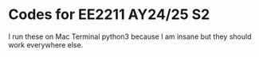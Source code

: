 # Codes for EE2211 AY24/25 S2
I run these on Mac Terminal python3 because I am insane but they should work everywhere else. 

